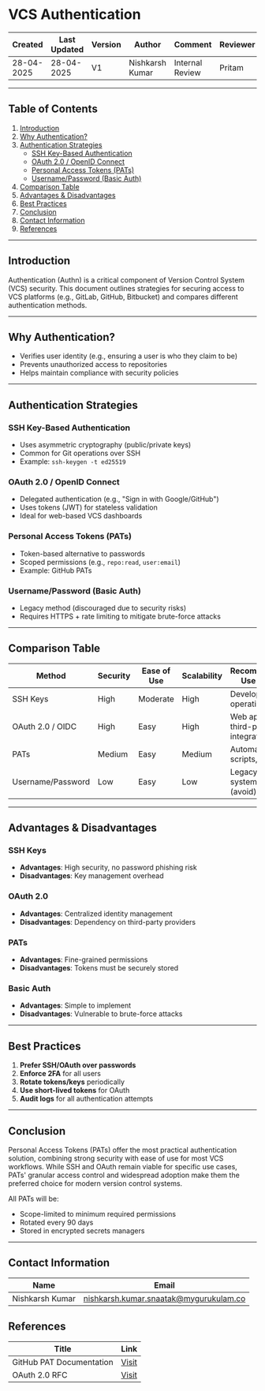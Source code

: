 # VCS Authentication

| Created     | Last Updated | Version | Author          | Comment         | Reviewer |
|-------------|--------------|---------|-----------------|-----------------|----------|
| 28-04-2025  |  28-04-2025  | V1      | Nishkarsh Kumar | Internal Review | Pritam   |

---

## Table of Contents  
1. [Introduction](#introduction)  
2. [Why Authentication?](#why-authentication)  
3. [Authentication Strategies](#authentication-strategies)  
   - [SSH Key-Based Authentication](#ssh-key-based-authentication)  
   - [OAuth 2.0 / OpenID Connect](#oauth-20--openid-connect)  
   - [Personal Access Tokens (PATs)](#personal-access-tokens-pats)  
   - [Username/Password (Basic Auth)](#usernamepassword-basic-auth)  
4. [Comparison Table](#comparison-table)  
5. [Advantages & Disadvantages](#advantages--disadvantages)  
6. [Best Practices](#best-practices)  
7. [Conclusion](#conclusion)  
8. [Contact Information](#contact-information)  
9. [References](#references)  

---

## Introduction  
Authentication (Authn) is a critical component of Version Control System (VCS) security. This document outlines strategies for securing access to VCS platforms (e.g., GitLab, GitHub, Bitbucket) and compares different authentication methods.  

---

## Why Authentication?  
- Verifies user identity (e.g., ensuring a user is who they claim to be)  
- Prevents unauthorized access to repositories  
- Helps maintain compliance with security policies  

---

## Authentication Strategies  

### SSH Key-Based Authentication  
- Uses asymmetric cryptography (public/private keys)  
- Common for Git operations over SSH  
- Example: `ssh-keygen -t ed25519`  

### OAuth 2.0 / OpenID Connect  
- Delegated authentication (e.g., "Sign in with Google/GitHub")  
- Uses tokens (JWT) for stateless validation  
- Ideal for web-based VCS dashboards  

### Personal Access Tokens (PATs)  
- Token-based alternative to passwords  
- Scoped permissions (e.g., `repo:read`, `user:email`)  
- Example: GitHub PATs  

### Username/Password (Basic Auth)  
- Legacy method (discouraged due to security risks)  
- Requires HTTPS + rate limiting to mitigate brute-force attacks  

---

## Comparison Table  

| Method               | Security | Ease of Use | Scalability | Recommended Use Case          |  
|----------------------|----------|-------------|-------------|-------------------------------|  
| SSH Keys             | High     | Moderate    | High        | Developer CLI operations      |  
| OAuth 2.0 / OIDC     | High     | Easy        | High        | Web apps, third-party integrations |  
| PATs                 | Medium   | Easy        | Medium      | Automated scripts, CI/CD      |  
| Username/Password    | Low      | Easy        | Low         | Legacy systems (avoid)        |  

---

## Advantages & Disadvantages  

### SSH Keys  
- **Advantages**: High security, no password phishing risk  
- **Disadvantages**: Key management overhead  

### OAuth 2.0  
- **Advantages**: Centralized identity management  
- **Disadvantages**: Dependency on third-party providers  

### PATs  
- **Advantages**: Fine-grained permissions  
- **Disadvantages**: Tokens must be securely stored  

### Basic Auth  
- **Advantages**: Simple to implement  
- **Disadvantages**: Vulnerable to brute-force attacks  

---

## Best Practices  
1. **Prefer SSH/OAuth over passwords**  
2. **Enforce 2FA** for all users  
3. **Rotate tokens/keys** periodically  
4. **Use short-lived tokens** for OAuth  
5. **Audit logs** for all authentication attempts  

---

## Conclusion  
Personal Access Tokens (PATs) offer the most practical authentication solution, combining strong security with ease of use for most VCS workflows. While SSH and OAuth remain viable for specific use cases, PATs' granular access control and widespread adoption make them the preferred choice for modern version control systems.

All PATs will be:  
- Scope-limited to minimum required permissions  
- Rotated every 90 days  
- Stored in encrypted secrets managers  

---

## Contact Information

| **Name**    | **Email**                |
|-------------|--------------------------|
| Nishkarsh Kumar     | nishkarsh.kumar.snaatak@mygurukulam.co  |

## References  

| Title                          | Link                                                                 |  
|--------------------------------|----------------------------------------------------------------------|  
| GitHub PAT Documentation       | [Visit](https://docs.github.com/en/authentication) |  
| OAuth 2.0 RFC                  | [Visit](https://tools.ietf.org/html/rfc6749) |  

